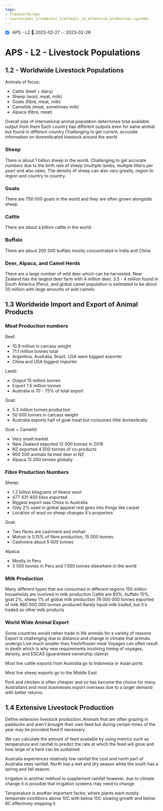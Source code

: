 ```yaml
---
tags:
- flashcards/aps
- course/year_1/semester_1/animals_in_extensive_production_systems
---
```


- [x] APS - L2 📅 2023-02-27 ✅ 2023-02-28

# APS - L2 - Livestock Populations

## 1.2 - Worldwide Livestock Populations

Animals of focus:

- Cattle (beef + dairy)
- Sheep (wool, meat, milk)
- Goats (fibre, meat, milk)
- Camelids (meat, sometimes milk)
- Alpaca (fibre, meat)

Overall size of international animal population determines total available output from them 
Each country has different outputs even for same animal but found in different country
Challenging to get current, accurate information on domesticated livestock around the world

### Sheep

There is about 1 billion sheep in the world. Challenging to get accurate numbers due to the birth rate of sheep (multiple lambs, multiple litters per year) and also sales. The density of sheep can also vary greatly, region to region and country to country.

### Goats

There are 750 000 goats in the world and they are often grown alongside sheep.

### Cattle

There are about a billion cattle in the world

### Buffalo

There are about 200 000 buffalo mostly concentrated in India and China


### Deer, Alpaca, and Camel Herds

There are a large number of wild deer which can be harvested. New Zealand has the largest deer farm with 4 million deer, 3.5 - 4 million found in South America (Peru), and global camel population is estimated to be about 30 million with large amounts of wild camels.

## 1.3 Worldwide Import and Export of Animal Products

### Meat Production numbers

Beef:
- 10.9 million in carcass weight
- 71.1 million tonnes total
- Argentina, Australia, Brazil, USA were biggest exporter 
- China and USA biggest importer

Lamb: 
- Output 15 million tonnes
- Export 1.5 million tonnes
- Australia is 70 - 75% of total export

Goat:
- 5.3 million tonnes production
- 50 000 tonnes in carcass weight
- Australia exports half of goat meat but consumes little domestically

Goat + Camelid:
- Very small market
- New Zealand exported 12 000 tonnes in 2018
- NZ exported 4 500 tonnes of co-products
- 900 000 animals farmed deer in NZ
- Alpaca 12 000 tonnes globally

### Fibre Production Numbers

Sheep: 
- 1.2 billion kilograms of fleece wool
- 477 431 400 kilos exported
- Biggest export was China to Australia
- Only 2% used in global apparel rest goes into things like carpet
- Location of wool on sheep changes it's properties

Goat:
- Two fibres are cashmere and mohair
- Mohair is 0.15% of fibre production, 15 000 tonnes
- Cashmere about 5 000 tonnes

Alpaca:
- Mostly in Peru
- 3 500 tonnes in Peru and 1 500 tonnes elsewhere in the world

### Milk Production

Many different types that are consumed in different regions
150 million households are involved in milk production
Cattle are 80%, buffalo 15%, goat 2%, sheep 1% of global milk production
78 000 000 tonnes exported of milk
860 000 000 tonnes produced
Rarely liquid milk traded, but it's traded as other milk products

### World Wide Animal Export

Some countries would rather trade in life animals for a variety of reasons
Export is challenging due to distance and change in climate that animals undergo
Live much smaller than fresh/frozen meat
Voyages can often result in death which is why new requirements involving timing of voyages, density, and ESCAS (guaranteed ownership claims)

Most live cattle exports from Australia go to Indonesia or Asian ports

Most live sheep exports go to the Middle East

Pork and chicken is often cheaper and so has become the choice for many Australians and most businesses export overseas due to a larger demand with better returns.

## 1.4 Extensive Livestock Production

Define extensive livestock production::Animals that are often grazing in paddocks and aren't brought their own feed but during certain times of the year may be provided feed if necessary

We can calculate the amount of feed available by using metrics such as temperature and rainfall to predict the rate at which the feed will grow and how large of a herd can be sustained

Australia experiences relatively low rainfall the cost and north part of Australia sees rainfall. North has a wet and dry season while the south has a spring and fall season.

Irrigation is another method to supplement rainfall however, due to climate change it is possible that irrigation systems may need to change

Temperature is another important factor, where plants want mostly temperate conditions above 10C with below 10C slowing growth and below 6C effectively stopping it.



